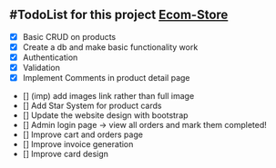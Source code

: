 ## #TodoList for this project [Ecom-Store](https://github.com/harsh-haria/ecom-store.git)

- [x] Basic CRUD on products
- [x] Create a db and make basic functionality work
- [x] Authentication
- [x] Validation
- [x] Implement Comments in product detail page
- [] (imp) add images link rather than full image
- [] Add Star System for product cards
- [] Update the website design with bootstrap
- [] Admin login page -> view all orders and mark them completed!
- [] Improve cart and orders page
- [] Improve invoice generation
- [] Improve card design

